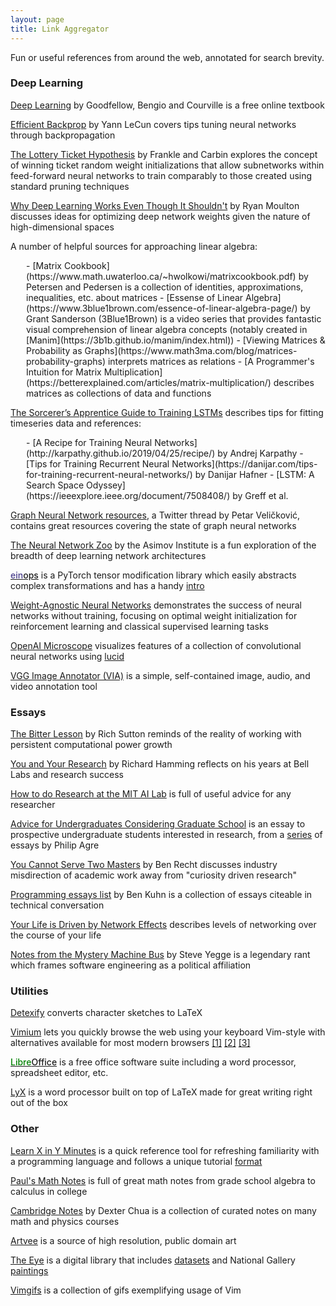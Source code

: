 ```yaml
---
layout: page
title: Link Aggregator
---
```


Fun or useful references from around the web, annotated for search brevity.

<a name="dl"></a>
### Deep Learning  
[Deep Learning](http://www.deeplearningbook.org/) by Goodfellow, Bengio and Courville is a free online textbook  

[Efficient Backprop](http://yann.lecun.com/exdb/publis/pdf/lecun-98b.pdf) by Yann LeCun covers tips tuning neural networks through backpropagation  

[The Lottery Ticket Hypothesis](https://arxiv.org/abs/1803.03635) by Frankle and Carbin explores the concept of winning ticket random weight initializations that allow subnetworks within feed-forward neural networks to train comparably to those created using standard pruning techniques  

[Why Deep Learning Works Even Though It Shouldn't](https://moultano.wordpress.com/2020/10/18/why-deep-learning-works-even-though-it-shouldnt/) by Ryan Moulton discusses ideas for optimizing deep network weights given the nature of high-dimensional spaces  

A number of helpful sources for approaching linear algebra:
<div style="margin-left: 25px;" markdown=1>
- [Matrix Cookbook](https://www.math.uwaterloo.ca/~hwolkowi/matrixcookbook.pdf) by Petersen and Pedersen is a collection of identities, approximations, inequalities, etc. about matrices
- [Essense of Linear Algebra](https://www.3blue1brown.com/essence-of-linear-algebra-page/) by Grant Sanderson (3Blue1Brown) is a video series that provides fantastic visual comprehension of linear algebra concepts (notably created in [Manim](https://3b1b.github.io/manim/index.html))
- [Viewing Matrices & Probability as Graphs](https://www.math3ma.com/blog/matrices-probability-graphs) interprets matrices as relations
- [A Programmer's Intuition for Matrix Multiplication](https://betterexplained.com/articles/matrix-multiplication/) describes matrices as collections of data and functions
</div>  
 
[The Sorcerer’s Apprentice Guide to Training LSTMs](https://www.niklasschmidinger.com/posts/2020-09-09-lstm-tricks/) describes tips for fitting timeseries data and references:
<div style="margin-left: 25px;" markdown=1>
- [A Recipe for Training Neural Networks](http://karpathy.github.io/2019/04/25/recipe/) by Andrej Karpathy
- [Tips for Training Recurrent Neural Networks](https://danijar.com/tips-for-training-recurrent-neural-networks/) by Danijar Hafner
- [LSTM: A Search Space Odyssey](https://ieeexplore.ieee.org/document/7508408/) by Greff et al.
</div>  

[Graph Neural Network resources](https://twitter.com/PetarV_93/status/1306689702020382720), a Twitter thread by Petar Veličković, contains great resources covering the state of graph neural networks  

[The Neural Network Zoo](https://www.asimovinstitute.org/neural-network-zoo/) by the Asimov Institute is a fun exploration of the breadth of deep learning network architectures  

<a href="https://arogozhnikov.github.io/einops/pytorch-examples.html" style="font-weight: 500;" markdown=1><span style="color: DarkSlateBlue;" markdown=1>ein</span>ops</a> is a PyTorch tensor modification library which easily abstracts complex transformations and has a handy [intro](https://github.com/arogozhnikov/einops/tree/master/docs)  

[Weight-Agnostic Neural Networks](https://weightagnostic.github.io/) demonstrates the success of neural networks without training, focusing on optimal weight initialization for reinforcement learning and classical supervised learning tasks  

[OpenAI Microscope](https://microscope.openai.com/models) visualizes features of a collection of convolutional neural networks using [lucid](https://github.com/tensorflow/lucid)  

[VGG Image Annotator (VIA)](http://www.robots.ox.ac.uk/~vgg/software/via/) is a simple, self-contained image, audio, and video annotation tool  


<a name="essays"></a>
### Essays  
[The Bitter Lesson](http://incompleteideas.net/IncIdeas/BitterLesson.html) by Rich Sutton reminds of the reality of working with persistent computational power growth  

[You and Your Research](http://www.cs.virginia.edu/~robins/YouAndYourResearch.pdf) by Richard Hamming reflects on his years at Bell Labs and research success  

[How to do Research at the MIT AI Lab](https://dspace.mit.edu/bitstream/handle/1721.1/41487/AI_WP_316.pdf?sequence=4) is full of useful advice for any researcher  

[Advice for Undergraduates Considering Graduate School](https://pages.gseis.ucla.edu/faculty/agre/grad-school.html) is an essay to prospective undergraduate students interested in research, from a [series](https://pages.gseis.ucla.edu/faculty/agre/index.html) of essays by Philip Agre  

[You Cannot Serve Two Masters](http://www.argmin.net/2018/08/09/co-employment/) by Ben Recht discusses industry misdirection of academic work away from "curiosity driven research"  

[Programming essays list](https://www.benkuhn.net/progessays/) by Ben Kuhn is a collection of essays citeable in technical conversation  

[Your Life is Driven by Network Effects](https://www.nfx.com/post/your-life-network-effects/) describes levels of networking over the course of your life  

[Notes from the Mystery Machine Bus](https://gist.github.com/mrnugget/49ad3ee4043c746e42187e2820ddc2f6) by Steve Yegge is a legendary rant which frames software engineering as a political affiliation  


<a name="util"></a>
### Utilities  
[Detexify](https://detexify.kirelabs.org/classify.html) converts character sketches to LaTeX  

[Vimium](https://vimium.github.io/) lets you quickly browse the web using your keyboard Vim-style with alternatives available for most modern browsers [\[1\]](https://apps.apple.com/us/app/vimari/id1480933944?mt=12) [\[2\]](https://addons.mozilla.org/en-US/firefox/addon/vimium-ff/) [\[3\]](https://microsoftedge.microsoft.com/addons/detail/vimium-c-all-by-keyboar/aibcglbfblnogfjhbcmmpobjhnomhcdo)  

<a href="https://www.libreoffice.org/" style="font-weight: 500;"><span style="color: green;">Libre</span>Office</a> is a free office software suite including a word processor, spreadsheet editor, etc.

[LyX](https://www.lyx.org/) is a word processor built on top of LaTeX made for great writing right out of the box  


<a name="other"></a>
### Other  
[Learn X in Y Minutes](https://learnxinyminutes.com/) is a quick reference tool for refreshing familiarity with a programming language and follows a unique tutorial [format](https://teachxinyminutes.com/)  

[Paul's Math Notes](https://tutorial.math.lamar.edu/) is full of great math notes from grade school algebra to calculus in college  

[Cambridge Notes](http://dec41.user.srcf.net/notes/) by Dexter Chua is a collection of curated notes on many math and physics courses  

[Artvee](https://artvee.com) is a source of high resolution, public domain art  

[The Eye](https://the-eye.eu/public/) is a digital library that includes [datasets](https://the-eye.eu/public/AI/pile_preliminary_components/) and National Gallery [paintings](https://the-eye.eu/public/Images/National%20Gallery%20Paintings/)  

[Vimgifs](https://vimgifs-544mvq4w0-mraza007.vercel.app) is a collection of gifs exemplifying usage of Vim  
